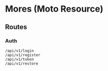 # Mores (Moto Resource)

## Routes
### Auth
```
/api/v1/login
/api/v1/register
/api/v1/token
/api/v1/restore
```

